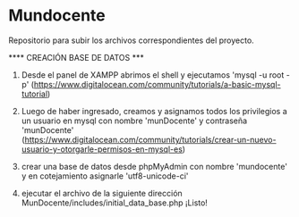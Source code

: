 # Mundocente
Repositorio para subir los archivos correspondientes del proyecto.


**** CREACIÓN BASE DE DATOS ***

1) Desde el panel de XAMPP abrimos el shell y ejecutamos 'mysql -u root -p' 
(https://www.digitalocean.com/community/tutorials/a-basic-mysql-tutorial)

2) Luego de haber ingresado, creamos y asignamos todos los privilegios a un usuario en mysql con nombre 
'munDocente' y contraseña 'munDocente' 
(https://www.digitalocean.com/community/tutorials/crear-un-nuevo-usuario-y-otorgarle-permisos-en-mysql-es)

2) crear una base de datos desde phpMyAdmin con nombre 'mundocente' y en cotejamiento asignarle 'utf8-unicode-ci'

3) ejecutar el archivo de la siguiente dirección MunDocente/includes/initial_data_base.php ¡Listo!
